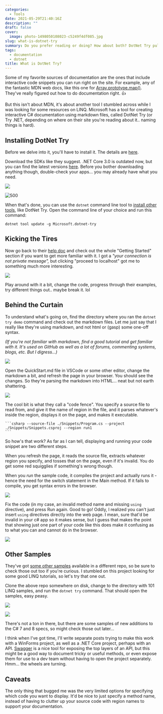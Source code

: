 ```yaml
---
categories:
  - Tools
date: 2021-05-29T21:40:16Z
description: ""
draft: false
cover:
  image: photo-1498050108023-c5249f4df085.jpg
slug: what-is-dotnet-try
summary: Do you prefer reading or doing? How about both? DotNet Try pulls in C# code from your project and turns your docs into an interactive experience.
tags:
  - documentation
  - dotnet
title: What is DotNet Try?
---
```

Some of my favorite sources of documentation are the ones that include interactive code snippets you can run right on the site. For example, any of the fantastic MDN web docs, like this one for [Array.prototype.map()](https://developer.mozilla.org/en-US/docs/Web/JavaScript/Reference/Global_Objects/Array/map). They've really figured out how to do documentation right. 👍

But this isn't about MDN, it's about another tool I stumbled across while I was looking for some resources on LINQ. Microsoft has a tool for creating interactive C# documentation using markdown files, called DotNet Try (or Try .NET, depending on where on their site you're reading about it.. naming things is hard).

## Installing DotNet Try

Before we delve into it, you'll have to install it. The details are [here](https://github.com/dotnet/try/blob/main/DotNetTryLocal.md).

Download the SDKs like they suggest. .NET Core 3.0 is outdated now, but you can find the latest versions [here](https://dotnet.microsoft.com/download/dotnet). Before you bother downloading anything though, double-check your apps... you may already have what you need.

![](image-12.png)

![500](image-11.png)

When that's done, you can use the `dotnet` command line tool to [install other tools](https://docs.microsoft.com/en-us/dotnet/core/tools/dotnet#global-tool-path-and-local-tools-commands), like DotNet Try. Open the command line of your choice and run this command:

```none
dotnet tool update -g Microsoft.dotnet-try
```

## Kicking the Tires

Now go back to their [help doc](https://github.com/dotnet/try/blob/main/DotNetTryLocal.md#getting-started) and check out the whole "Getting Started" section if you want to get more familiar with it. I got a _"your connection is not private message",_ but clicking "proceed to localhost" got me to something much more interesting.

![](image-7.png)

Play around with it a bit, change the code, progress through their examples, try different things out.. maybe break it. lol️

## Behind the Curtain

To understand what's going on, find the directory where you ran the `dotnet try demo` command and check out the markdown files. Let me just say that I really like they're using markdown, and not html or (gasp) some one-off syntax.

_(If you're not familiar with markdown, find a good tutorial and get familiar with it. It's used on GitHub as well as a lot of forums, commenting systems, blogs, etc. But I digress...)_

![](image-9.png)

Open the QuickStart.md file in VSCode or some other editor, change the markdown a bit, and refresh the page in your browser. You should see the changes. So they're parsing the markdown into HTML... neat but not earth shattering.

![](image-10.png)

The cool bit is what they call a "code fence". You specify a source file to read from, and give it the name of region in the file, and it parses whatever's inside the region, displays it on the page, and makes it executable.

````none
```csharp --source-file ./Snippets/Program.cs --project ./Snippets/Snippets.csproj --region run1
```
````

So how's that work? As far as I can tell, displaying and running your code snippet are two different steps.

When you refresh the page, it reads the source file, extracts whatever region you specify, and tosses that on the page, even if it's invalid. You do get some red squigglies if something's wrong though.

When you _run_ the sample code, it compiles the project and actually runs it - hence the need for the switch statement in the Main method. If it fails to compile, you get syntax errors in the browser.

![](image-17.png)

Fix the code (in my case, an invalid method name and missing `using` directive), and press Run again. Good to go! Oddly, I realized you can't just insert `using` directives directly into the web page. I mean, sure that'd be invalid in your c# app so it makes sense, but I guess that makes the point that showing just one part of your code like this does make it confusing as to what you can and cannot do in the browser.

![](image-18.png)

## Other Samples

They've got [some other samples](https://github.com/dotnet/try-samples) available in a different repo, so be sure to check those out too if you're curious. I stumbled on this project looking for some good LINQ tutorials, so let's try that one out.

Clone the above repo somewhere on disk, change to the directory with 101 LINQ samples, and run the `dotnet try` command. That should open the samples, easy peasy.

![](image-19.png)

![](image-20.png)

There's not a ton in there, but there are some samples of new additions to the C# 7 and 8 specs, so might check those out later...

I think when I've got time, I'll write separate posts trying to make this work with a WinForms project, as well as a .NET Core project, perhaps with an API. [Swagger](https://docs.microsoft.com/en-us/aspnet/core/tutorials/web-api-help-pages-using-swagger?view=aspnetcore-5.0) is a nice tool for exposing the top layers of an API, but this might be a good way to document tricky or useful methods, or even expose them for use to a dev team without having to open the project separately. Hmm... the wheels are turning.

## Caveats

The only thing that bugged me was the very limited options for specifying which code you want to display. It'd be nice to just specify a method name, instead of having to clutter up your source code with region names to support your documentation.
